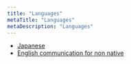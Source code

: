 ```yaml
---
title: "Languages"
metaTitle: "Languages"
metaDescription: "Languages"
---
```


- [Japanese](/languages/japanese)
- [English communication for non native](/languages/english-communication-for-non-native)

